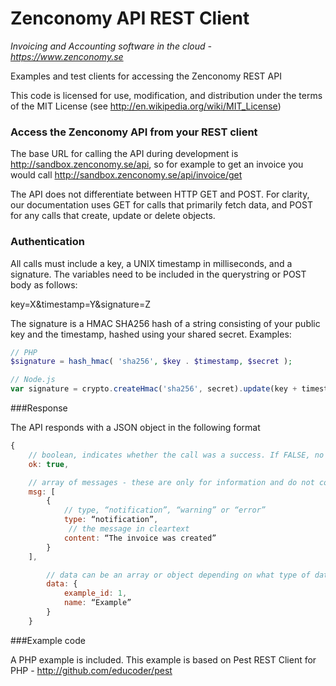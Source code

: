 Zenconomy API REST Client
=========================

_Invoicing and Accounting software in the cloud - https://www.zenconomy.se_

Examples and test clients for accessing the Zenconomy REST API


This code is licensed for use, modification, and distribution
under the terms of the MIT License (see http://en.wikipedia.org/wiki/MIT_License)


### Access the Zenconomy API from your REST client

The base URL for calling the API during development is http://sandbox.zenconomy.se/api, so for example to get an invoice you would call http://sandbox.zenconomy.se/api/invoice/get

The API does not differentiate between HTTP GET and POST. For clarity, our documentation uses GET for calls that primarily fetch data, and POST for any calls that create, update or delete objects.

### Authentication

All calls must include a key, a UNIX timestamp in milliseconds, and a signature. The variables need to be included in the querystring or POST body as follows:

key=X&timestamp=Y&signature=Z

The signature is a HMAC SHA256 hash of a string consisting of your public key and the timestamp, hashed using your shared secret. Examples:

```PHP
// PHP
$signature = hash_hmac( 'sha256', $key . $timestamp, $secret );
```

```javascript
// Node.js
var signature = crypto.createHmac('sha256', secret).update(key + timestamp).digest(‘hex’);
```

###Response

The API responds with a JSON object in the following format

```javascript
{
	// boolean, indicates whether the call was a success. If FALSE, no data will persist
	ok: true,

	// array of messages - these are only for information and do not contain data
	msg: [
		{
			// type, “notification”, “warning” or “error”
			type: “notification”,
			 // the message in cleartext
			content: “The invoice was created”
		}
	],

		// data can be an array or object depending on what type of data is being returned
		data: {
			example_id: 1,
			name: “Example”
		}
	}
```


###Example code

A PHP example is included. This example is based on Pest REST Client for PHP - http://github.com/educoder/pest
